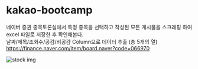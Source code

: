 # kakao-bootcamp

네이버 증권 종목토론실에서 특정 종목을 선택하고 작성된 모든 게시물을 스크래핑
하여 excel 파일로 저장한 후 확인해본다.  
날짜/제목/조회수/공감/비공감 Column으로 데이터 추출 (총 5개의 열)
https://finance.naver.com/item/board.naver?code=066970

![stock img](https://img1.daumcdn.net/thumb/R1280x0/?scode=mtistory2&fname=https%3A%2F%2Fblog.kakaocdn.net%2Fdn%2FV09u8%2FbtrDWiWGyn4%2FzkOJaXWqKqcLsxIkqVGDZ0%2Fimg.png)